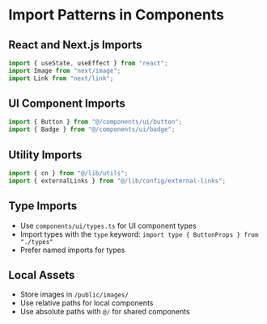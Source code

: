 # Import Patterns in Components

## React and Next.js Imports

```typescript
import { useState, useEffect } from "react";
import Image from "next/image";
import Link from "next/link";
```

## UI Component Imports

```typescript
import { Button } from "@/components/ui/button";
import { Badge } from "@/components/ui/badge";
```

## Utility Imports

```typescript
import { cn } from "@/lib/utils";
import { externalLinks } from "@/lib/config/external-links";
```

## Type Imports

- Use `components/ui/types.ts` for UI component types
- Import types with the `type` keyword: `import type { ButtonProps } from "./types"`
- Prefer named imports for types

## Local Assets

- Store images in `/public/images/`
- Use relative paths for local components
- Use absolute paths with `@/` for shared components
